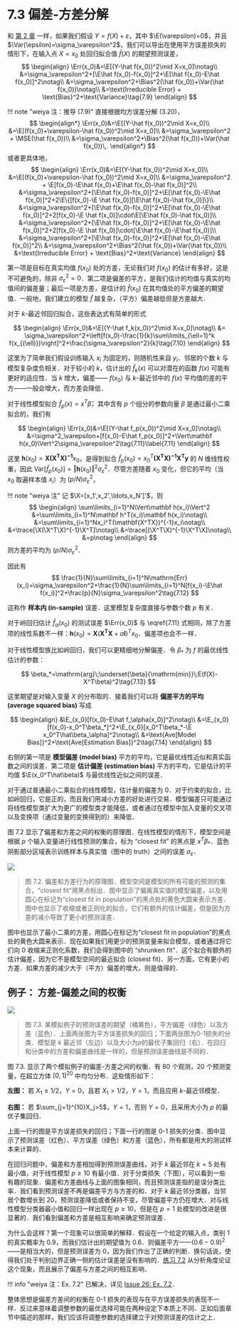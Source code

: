 # 7.3 偏差-方差分解

和 [第 2 章](../02-Overview-of-Supervised-Learning/2.4-Statistical-Decision-Theory/index.html) 一样，如果我们假设 $Y=f(X)+\varepsilon$，其中 $\E(\varepsilon)=0$，并且 $\Var(\epsilon)=\sigma_\varepsilon^2$，我们可以导出在使用平方误差损失的情形下，在输入点 $X=x_0$ 处回归拟合值 $\hat f(X)$ 的期望预测误差，
$$
\begin{align}
\Err(x_0)&=\E[(Y-\hat f(x_0))^2\mid X=x_0]\notag\\
&=\sigma_\varepsilon^2+[\E\hat f(x_0)-f(x_0)]^2+\E[\hat f(x_0)-E\hat f(x_0)]^2\notag\\
&=\sigma_\varepsilon^2+\Bias^2(\hat f(x_0))+\Var(\hat f(x_0))\notag\\
&=\text{Irreducible Error} + \text{Bias}^2+\text{Variance}\tag{7.9}
\end{align}
$$

!!! note "weiya 注：推导 (7.9)"
    <!--
    (7.9) 其实暗含 $\E f(x_0)\E\hat f(x_0)=\E(f(x_0)\hat f(x_0))$，这显然成立，因为我们训练 $\hat f$ 时，完全不知道真实的 $f$，故它们独立．
    $$
    \begin{align}
    \Err(x_0)&=E[(Y-\hat f(x_0))^2\mid X=x_0]\\
    &=E[(f(x_0)+\varepsilon-\hat f(x_0))^2\mid X=x_0]\\
    &=\sigma_\varepsilon^2 + E[f(x_0)-E\hat f(x_0)+E\hat f(x_0)-\hat f(x_0)]^2\\
    &=\sigma_\varepsilon^2+[E\hat f(x_0)-f(x_0)]^2+E[\hat f(x_0)-E\hat f(x_0)]^2+Ef(x_0)E\hat f(x_0)-E(f(x_0)\hat f(x_0))\\
    &=\sigma_\varepsilon^2+[E\hat f(x_0)-f(x_0)]^2+E[\hat f(x_0)-E\hat f(x_0)]^2\\
    &=\sigma_\varepsilon^2+Bias^2(\hat f(x_0))+Var(\hat f(x_0))\\
    &=\text{Irreducible Error} + \text{Bias}^2+\text{Variance}
    \end{align}
    $$
    -->
    直接根据均方误差分解 (3.20)，
    $$
    \begin{align*}
    \Err(x_0)&=\E[(Y-\hat f(x_0))^2\mid X=x_0]\\
    &=\E[(f(x_0)+\varepsilon-\hat f(x_0))^2\mid X=x_0]\\
    &=\sigma_\varepsilon^2 + \MSE(\hat f(x_0))\\
    &=\sigma_\varepsilon^2+\Bias^2(\hat f(x_0))+\Var(\hat f(x_0))\,.
    \end{align*}
    $$
    或者更具体地，
    $$
    \begin{align}
    \Err(x_0)&=\E[(Y-\hat f(x_0))^2\mid X=x_0]\\
    &=\E[(f(x_0)+\varepsilon-\hat f(x_0))^2\mid X=x_0]\\
    &=\sigma_\varepsilon^2 + \E[f(x_0)-\E\hat f(x_0)+\E\hat f(x_0)-\hat f(x_0)]^2\\
    &=\sigma_\varepsilon^2+[\E\hat f(x_0)-f(x_0)]^2+\E[\hat f(x_0)-\E\hat f(x_0)]^2+2\E\{[f(x_0)-\E \hat f(x_0)][\E\hat f(x_0)-\hat f(x_0)]\}\\
    &=\sigma_\varepsilon^2+[\E\hat f(x_0)-f(x_0)]^2+\E[\hat f(x_0)-\E\hat f(x_0)]^2+2[f(x_0)-\E \hat f(x_0)]\cdot\E[\E\hat f(x_0)-\hat f(x_0)]\\
    &=\sigma_\varepsilon^2+[\E\hat f(x_0)-f(x_0)]^2+\E[\hat f(x_0)-\E\hat f(x_0)]^2+2[f(x_0)-\E \hat f(x_0)]\cdot[\E\hat f(x_0)-\E\hat f(x_0)]\\
    &=\sigma_\varepsilon^2+[\E\hat f(x_0)-f(x_0)]^2+\E[\hat f(x_0)-\E\hat f(x_0)]^2\\
    &=\sigma_\varepsilon^2+\Bias^2(\hat f(x_0))+\Var(\hat f(x_0))\\
    &=\text{Irreducible Error} + \text{Bias}^2+\text{Variance}
    \end{align}
    $$

第一项是目标在真实均值 $f(x_0)$ 处的方差，无论我们对 $f(x_0)$ 的估计有多好，这是不可避免的，除非 $\sigma_\varepsilon^2=0$．第二项是偏差的平方，是我们估计的均值与真实的均值间的偏差量；最后一项是方差，是估计的 $\hat f(x_0)$ 在其均值处的平方偏差的期望值．一般地，我们建立的模型 $\hat f$ 越复杂，（平方）偏差越低但是方差越大．

对于 $k$-最近邻回归拟合，这些表达式有简单的形式

$$
\begin{align}
\Err(x_0)&=\E[(Y-\hat f_k(x_0))^2\mid X=x_0]\notag\\
&= \sigma_\varepsilon^2+\left[f(x_0)-\frac{1}{k}\sum\limits_{\ell=1}^k f(x_{(\ell)})\right]^2+\frac{\sigma_\varepsilon^2}{k}\tag{7.10}
\end{align}
$$

这里为了简单我们假设训练输入 $x_i$ 为固定的，则随机性来自 $y_i$．邻居的个数 $k$ 与模型复杂度负相关．对于较小的 $k$，估计出的 $\hat f_k(x)$ 可以对潜在的函数 $f(x)$ 可能有更好的适应性．当 $k$ 增大，偏差—— $f(x_0)$ 与 $k$-最近邻中的 $f(x)$ 平均值的差的平方——一般会增大，而方差会降低．

对于线性模型拟合 $\hat f_p(x)=x^T\hat\beta$，其中含有 $p$ 个组分的参数向量 $\beta$ 是通过最小二乘拟合的，我们有

$$
\begin{align}
\Err(x_0)&=\E[(Y-\hat f_p(x_0))^2\mid X=x_0]\notag\\
&=\sigma^2_\varepsilon+[f(x_0)-E\hat f_p(x_0)]^2+\Vert\mathbf h(x_0)\Vert^2\sigma_\varepsilon^2\tag{7.11}\label{7.11}
\end{align}
$$

这里 $\mathbf h(x_0)=\mathbf{X(X^TX)^{-1}}x_0$，是得到拟合 $\hat f_p(x_0)=x_0^T\mathbf{(X^TX)^{-1}X^Ty}$ 的 $N$ 维线性权重，因此 $\mathrm{Var}[\hat f_p(x_0)]=\Vert \mathbf h(x_0)\Vert^2\sigma_\varepsilon^2$．尽管方差随着 $x_0$ 变化，但它的平均（当 $x_0$ 取遍样本值 $x_i$）为 $(p/N)\sigma^2_\varepsilon$，

!!! note "weiya 注"
    记 $\X=[x_1',x_2',\ldots,x_N']'$，则
    $$
    \begin{align}
    \sum\limits_{i=1}^N\Vert\mathbf h(x_i)\Vert^2
    &=\sum\limits_{i=1}^N\mathbf h^T(x_i)\mathbf h(x_i)\notag\\
    &=\sum\limits_{i=1}^Nx_i^T(\mathbf{X^TX})^{-1}x_i\notag\\
    &=\trace[\X(\X^T\X)^{-1}\X^T]\notag\\
    &=\trace[(\X^T\X)^{-1}\X^T\X]\notag\\
    &=p\notag
    \end{align}
    $$
    则方差的平均为 $(p/N)\sigma_\varepsilon^2$．

因此有
$$
\frac{1}{N}\sum\limits_{i=1}^N\mathrm{Err}(x_i)=\sigma_\varepsilon^2+\frac{1}{N}\sum\limits_{i=1}^N[f(x_i)-\E\hat f(x_i)]^2+\frac{p}{N}\sigma_\varepsilon^2\tag{7.12}
$$

这称作 **样本内 (in-sample)** 误差．这里模型复杂度直接与参数个数 $p$ 有关．

对于岭回归估计 $\hat f_\alpha(x_0)$ 的测试误差 $\Err(x_0)$ 与 \eqref{7.11} 式相同，除了方差项的线性系数不一样：$\mathbf h(x_0)=\mathbf X(\mathbf {X^TX}+\alpha\mathbf I)^Tx_0$．偏差项也会不一样．

对于线性模型族比如岭回归，我们可以更精细地分解偏差．令 $\beta_*$ 为 $f$ 的最优线性估计的参数：

$$
\beta_*=\mathrm{arg}\;\underset{\beta}{\mathrm{min}}\;E(f(X)-X^T\beta)^2\tag{7.13}
$$

这里期望是对输入变量 $X$ 的分布取的．接着我们可以将 **偏差平方的平均 (average squared bias)** 写成

$$
\begin{align}
&\E_{x_0}[f(x_0)-E\hat f_\alpha(x_0)]^2\notag\\
&=\E_{x_0}[f(x_0)-x_0^T\beta_*]^2+\E_{x_0}[x_0^T\beta_*-\E x_0^T\hat\beta_\alpha]^2\notag\\
&=\text{Ave[Model Bias]}^2+\text{Ave[Estimation Bias]}^2\tag{7.14}
\end{align}
$$

右侧的第一项是 **模型偏差 (model bias)** 平方的平均，它是最优线性近似和真实函数之间的误差．第二项是 **估计偏差 (estimation bias)** 平方的平均，它是估计的平均值 $\E(x_0^T\hat\beta)$ 与最优线性近似之间的误差．

对于通过普通最小二乘拟合的线性模型，估计量的偏差为 0．对于约束的拟合，比如岭回归，它是正的，而且我们用减小方差的好处进行交易．模型偏差只可能通过将线性模型类扩大为更广的模型类才能降低，或者通过在模型中加入变量的交叉项以及变换项（通过变量的变换得到的）来降低．

图 7.2 显示了偏差和方差之间的权衡的原理图．在线性模型的情形下，模型空间是根据 $p$ 个输入变量进行线性预测的集合，标为 “closest fit” 的黑点是 $x^T\beta_*$．蓝色阴影部分区域表示训练样本与真实值（图中的 truth）之间的误差 $\sigma_\varepsilon$．

![](../img/07/fig7.2.png)

> 图 7.2. 偏差和方差行为的原理图．模型空间是模型的所有可能的预测的集合，“closest fit”用黑点标出．图中显示了偏离真实值的模型偏差，以及用圆心在标记为“closest fit in population”的黑点处的黄色大圆来表示方差．图中也显示了收缩或者正则化的拟合，它们有额外的估计偏差，但是因为方差的减小导致了更小的预测误差．

图中也显示了最小二乘的方差，用圆心在标记为“closest fit in population”的黑点处的黄色大圆来表示．现在如果我们用更少的预测变量来拟合模型，或者通过将它们向 0 收缩来正则化系数，我们会得到图中的 “shrunken fit”．这个拟合有额外的估计偏差，因为它不是模型空间的最近拟合 (closest fit)．另一方面，它有更小的方差．如果方差的减少大于（平方）偏差的增大，则是值得的．

## 例子： 方差-偏差之间的权衡

![](../img/07/fig7.3.png)

> 图 7.3. 某模拟例子的预测误差的期望（橘黄色），平方偏差（绿色）以及方差（蓝色）．上面两张图为平方误差损失的回归；下面两张图为0-1损失的分类．模型是 $k$ 最近邻（左边）以及大小为$p$的最优子集回归（右）．在回归和分类中的方差和偏差曲线是一样的，但是预测误差曲线是不同的．

图 7.3. 显示了两个模拟例子的偏差-方差之间的权衡．有 80 个观测，20 个预测变量，在超立方体 $[0,1]^{20}$ 中均匀分布．这些情形如下：

**左图：** 若 $X_1\le 1/2$，$Y=0$，且若 $X_1>1/2$，$Y=1$，而且应用 $k$-最近邻模型．

**右图：** 若 $\sum_{j=1}^{10}X_j>5$，$Y=1$，否则 $Y=0$，且采用大小为 $p$ 的最优子集回归．

上面一行的图是平方误差损失的回归；下面一行的图是 0-1 损失的分类．图中显示了预测误差（红色）、平方误差（绿色）和方差（蓝色），所有都是用大的测试样本来计算的．

在回归问题中，偏差和方差相加得到预测误差曲线，对于 $k$ 最近邻在 $k=5$ 处有最小值，对于线性模型 $p\ge 10$ 有最小值．对于分类损失（下图），可以看到一些有趣的现象．偏差和方差曲线与上面的图象相同，而且预测误差指的是误分类比率．我们看到预测误差不再是偏差平方与方差的和．对于 $k$ 最近邻分类器，当邻居个数增长到 20，预测误差降低或者保持不变，尽管偏差平方仍在增大．对与线性模型分类器最小值和回归一样出现在 $p\ge 10$，但是在 $p=1$ 处模型的改进是很显著的．我们看到偏差和方差是相互影响来确定预测误差．

为什么会这样？第一个现象可以很简单的解释．假设在一个给定的输入点，类别 1 的真实概率为 0.9，而我们估计出的期望值为 0.6．则偏差平方——$(0.6-0.9)^2$——是相当大的，但是预测误差为 0，因为我们作出了正确的判断．换句话说，使得我们处于判别边界正确一侧的估计误差是没有影响的．[练习 7.2](https://github.com/szcf-weiya/ESL-CN/issues/26) 从分析角度论证这个现象，而且展示了偏差与方差之间的相互影响．

!!! info "weiya 注：Ex. 7.2"
    已解决，详见 [Issue 26: Ex. 7.2](https://github.com/szcf-weiya/ESL-CN/issues/26)．

整体思想是偏差方差间的权衡在 0-1 损失的表现与在平方误差损失的表现不一样．反过来意味着调整参数的最优选择可能在两种设定下本质上不同．正如后面章节中描述的那样，我们应该将调整参数的选择建立于对预测误差的估计之上．
